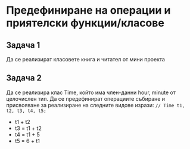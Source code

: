 # Предефиниране на операции и приятелски функции/класове

## Задача 1 
Да се реализират класовете книга и читател от мини проекта

## Задача 2
Да се реализира клас Time, който има член-данни hour, minute от целочислен тип. Да се предефинират операциите събиране и присвояване за реализиране на следните видове изрази: ```// Time t1, t2, t3, t4, t5;```

* t1 + t2
* t3 = t1 + t2
* t4 = t1 + 5
* t5 = 6 + t1
